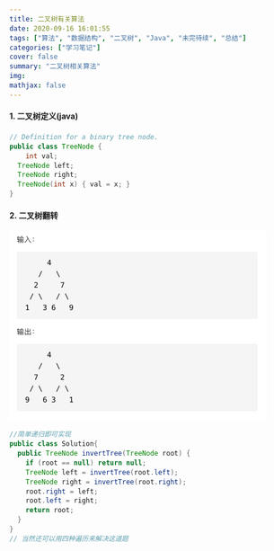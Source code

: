 ```yaml
---
title: 二叉树有关算法
date: 2020-09-16 16:01:55
tags: ["算法", "数据结构", "二叉树", "Java", "未完待续", "总结"]
categories: ["学习笔记"]
cover: false
summary: "二叉树相关算法"
img:
mathjax: false
---
```


#### 1. 二叉树定义(java)

```java
// Definition for a binary tree node.
public class TreeNode {
	int val;
  TreeNode left;
  TreeNode right;
  TreeNode(int x) { val = x; }
}
```



#### 2. 二叉树翻转

<img src="二叉树有关算法/截屏2020-09-16 下午4.04.19.png" style="zoom:50%;" />

```java
//简单递归即可实现
public class Solution{
  public TreeNode invertTree(TreeNode root) {
    if (root == null) return null;
    TreeNode left = invertTree(root.left);
    TreeNode right = invertTree(root.right);
    root.right = left;
    root.left = right;
    return root;
  }
}
// 当然还可以用四种遍历来解决这道题
```

